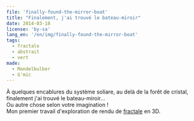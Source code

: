 ```yaml
---
file: 'finally-found-the-mirror-boat'
title: "Finalement, j'ai trouvé le bateau-miroir"
date: 2014-03-18
license: 'by-sa'
lang_en: '/en/img/finally-found-the-mirror-boat'
tags:
  - fractale
  - abstrait
  - vert
made:
  - Mandelbulber
  - G'mic
---
```


À quelques encablures du système soliare, au delà de la forêt de cristal, finalement j'ai trouvé le bateau-miroir...   
Ou autre chose selon votre imagination !  
Mon premier travail d'exploration de rendu de [fractale](http://fr.wikipedia.org/wiki/Fractale) en 3D.
